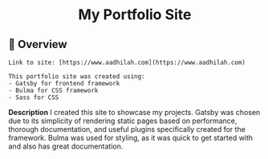 <h1 align="center">
  My Portfolio Site
</h1>

##  :paw_prints: Overview
    Link to site: [https://www.aadhilah.com](https://www.aadhilah.com)

    This portfolio site was created using:
    - Gatsby for frontend framework
    - Bulma for CSS framework 
    - Sass for CSS 

  **Description**
    I created this site to showcase my projects. Gatsby was chosen due to its simplicity of rendering static pages based on performance, thorough documentation, and useful plugins specifically created for the framework. Bulma was used for styling, as it was quick to get started with and also has great documentation. 

